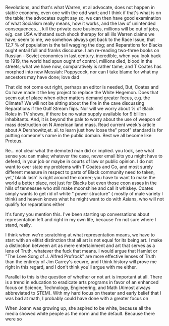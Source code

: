 Revolutions, and that's what Warren, et al advocate, does not happen in stable economy, even one with the odd wart; and I think if that's what is on the table; the advocates ought say so, we can then have good examination of what Socialism really means, how it works, and the law of unintended consequences.... kill the private care business,  millions will be out of jobs, e/g. can USA withstand such shock therapy for all ills Warren claims we have; seem to me, we somehow always get back to the Race Issue, that 12.7 % of population is the tail wagging the dog; and Reparations for Blacks ought entail full and franks discourse. 
I am re-reading two-three books on Russian - Soviet economics in last century. incredible, when you look back to 1919, the world had spun ought of control, millions died, blood in the streets; what we have now, comparatively is rather tame, and T Coates has morphed into new Messiah: Poppycock, nor can I take blame for what my ancestors may have done; love dad

That did not come out right, perhaps an editor is needed, But, Coates and Co have made it the key project to replace the White Hegemon. Does that seem out of place when other matters demand greater focus, e.g. the Climate? We will not be sitting about the fire in the cave discussing Reparations if the Gulf Stream fiips. Nor will we worry about % of Black Roles in TV shows, if there be no water supply available for 9 billion inhabitants. And, it is beyond the pale to worry about the use of weapon of mass destruction on N American land mass. 
Read current week's article about A Dershowitz,et. al. to learn just how loose the" proof" standard is for putting someone's name in the public domain.  Best we all become like Proteus. 

Re... not clear what the demoted man did or implied. you look, see what sense you can make; whatever the case, never email bits you might have to defend, in your job or maybe in courts of law or public opinion. I do not want to over state my problems with T Coates and Co, and most surely different measure in respect to parts of Black community need to taken, yet,' black lash'  is right around the corner; you have to want to make the world a better place, not just for Blacks but even those coon asses in the hills of tennessee who still make moonshine and call it whiskey. Coates simply wants to get rid of white " power structure" ( mostly of male variety I think) and heaven knows what he might want to do with Asians, who will not qualify for reparations either

It's funny you mention this. I've been starting up conversations about representation left and right in my own life, because I'm not sure where I stand, really.

I think when we're scratching at what representation means, we have to start with an elitist distinction that all art is not equal for its being art. I make a distinction between art as mere entertainment and art that serves as a lens of Truth, whatever the fuck that means. I would argue that Hamlet or "The Love Song of J. Alfred Prufrock" are more effective lenses of Truth than the entirety of Jim Carrey's oeuvre, and I think history will prove me right in this regard, and I don't think you'll argue with me either.

Parallel to this is the question of whether or not art is important at all. There is a trend in education to eradicate arts programs in favor of an enhanced focus on Science, Technology, Engineering, and Math (Almost always abbreviated to STEM). With my hard focus on theater and early belief that I was bad at math, I probably could have done with a greater focus on

When Joann was growing up, she aspired to be white, because all the media showed white people as the norm and the default. Because there were so 